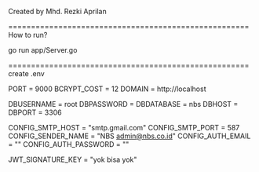 Created by Mhd. Rezki Aprilan

=====================================================
How to run?

go run app/Server.go



=====================================================
create .env 

PORT = 9000
BCRYPT_COST = 12
DOMAIN = http://localhost

DBUSERNAME = root
DBPASSWORD =
DBDATABASE = nbs
DBHOST =
DBPORT = 3306

CONFIG_SMTP_HOST = "smtp.gmail.com"
CONFIG_SMTP_PORT = 587
CONFIG_SENDER_NAME = "NBS <admin@nbs.co.id>"
CONFIG_AUTH_EMAIL = "<email>"
CONFIG_AUTH_PASSWORD = "<password>"

JWT_SIGNATURE_KEY = "yok bisa yok"